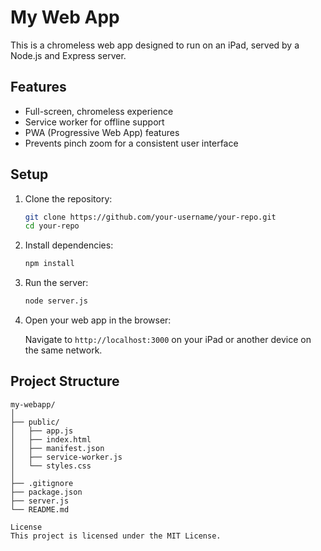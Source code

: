 # My Web App

This is a chromeless web app designed to run on an iPad, served by a Node.js and Express server.

## Features

- Full-screen, chromeless experience
- Service worker for offline support
- PWA (Progressive Web App) features
- Prevents pinch zoom for a consistent user interface

## Setup

1. Clone the repository:

    ```sh
    git clone https://github.com/your-username/your-repo.git
    cd your-repo
    ```

2. Install dependencies:

    ```sh
    npm install
    ```

3. Run the server:

    ```sh
    node server.js
    ```

4. Open your web app in the browser:

    Navigate to `http://localhost:3000` on your iPad or another device on the same network.

## Project Structure

```plaintext
my-webapp/
│
├── public/
│   ├── app.js
│   ├── index.html
│   ├── manifest.json
│   ├── service-worker.js
│   └── styles.css
│
├── .gitignore
├── package.json
├── server.js
└── README.md

License
This project is licensed under the MIT License.
